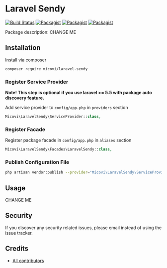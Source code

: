 # Laravel Sendy

[![Build Status](https://travis-ci.org/micovi/laravel-sendy.svg?branch=master)](https://travis-ci.org/micovi/laravel-sendy)
[![Packagist](https://img.shields.io/packagist/v/micovi/laravel-sendy.svg)](https://packagist.org/packages/micovi/laravel-sendy)
[![Packagist](https://poser.pugx.org/micovi/laravel-sendy/d/total.svg)](https://packagist.org/packages/micovi/laravel-sendy)
[![Packagist](https://img.shields.io/packagist/l/micovi/laravel-sendy.svg)](https://packagist.org/packages/micovi/laravel-sendy)

Package description: CHANGE ME

## Installation

Install via composer
```bash
composer require micovi/laravel-sendy
```

### Register Service Provider

**Note! This step is optional if you use laravel >= 5.5
with package auto discovery feature.**

Add service provider to `config/app.php` in `providers` section
```php
Micovi\LaravelSendy\ServiceProvider::class,
```

### Register Facade

Register package facade in `config/app.php` in `aliases` section
```php
Micovi\LaravelSendy\Facades\LaravelSendy::class,
```

### Publish Configuration File

```bash
php artisan vendor:publish --provider="Micovi\LaravelSendy\ServiceProvider" --tag="config"
```

## Usage

CHANGE ME

## Security

If you discover any security related issues, please email
instead of using the issue tracker.

## Credits

- [All contributors](https://github.com/micovi/laravel-sendy/graphs/contributors)
